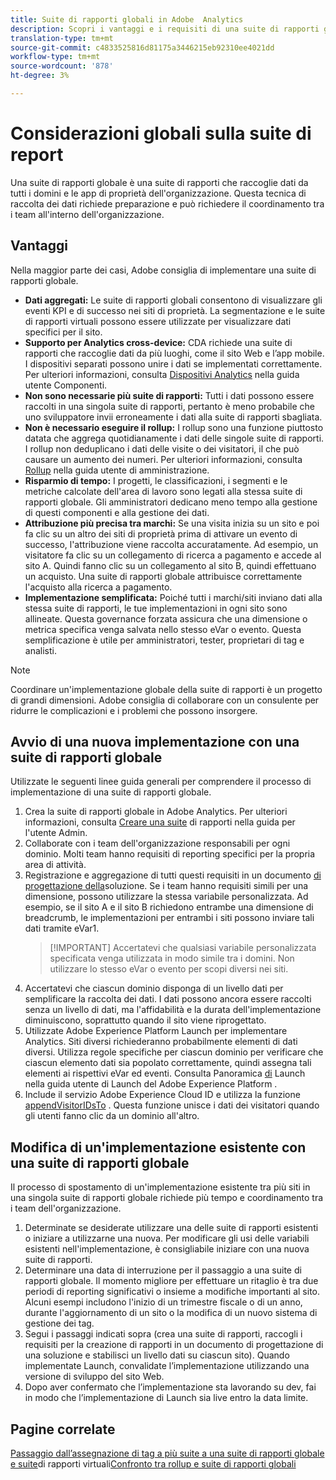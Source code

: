 ```yaml
---
title: Suite di rapporti globali in Adobe  Analytics
description: Scopri i vantaggi e i requisiti di una suite di rapporti globale.
translation-type: tm+mt
source-git-commit: c4833525816d81175a3446215eb92310ee4021dd
workflow-type: tm+mt
source-wordcount: '878'
ht-degree: 3%

---
```



# Considerazioni globali sulla suite di report

Una suite di rapporti globale è una suite di rapporti che raccoglie dati da tutti i domini e le app di proprietà dell&#39;organizzazione. Questa tecnica di raccolta dei dati richiede preparazione e può richiedere il coordinamento tra i team all&#39;interno dell&#39;organizzazione.

## Vantaggi

Nella maggior parte dei casi, Adobe consiglia di implementare una suite di rapporti globale.

* **Dati aggregati:** Le suite di rapporti globali consentono di visualizzare gli eventi KPI e di successo nei siti di proprietà. La segmentazione e le suite di rapporti virtuali possono essere utilizzate per visualizzare dati specifici per il sito.
* **Supporto per  Analytics cross-device:** CDA richiede una suite di rapporti che raccoglie dati da più luoghi, come il sito Web e l’app mobile. I dispositivi separati possono unire i dati se implementati correttamente. Per ulteriori informazioni, consulta [Dispositivi  Analytics](../../components/cda/cda-home.md) nella guida utente Componenti.
* **Non sono necessarie più suite di rapporti:** Tutti i dati possono essere raccolti in una singola suite di rapporti, pertanto è meno probabile che uno sviluppatore invii erroneamente i dati alla suite di rapporti sbagliata.
* **Non è necessario eseguire il rollup:** I rollup sono una funzione piuttosto datata che aggrega quotidianamente i dati delle singole suite di rapporti. I rollup non deduplicano i dati delle visite o dei visitatori, il che può causare un aumento dei numeri. Per ulteriori informazioni, consulta [Rollup](../../admin/c-manage-report-suites/rollup-report-suite.md) nella guida utente di amministrazione.
* **Risparmio di tempo:** I progetti, le classificazioni, i segmenti e le metriche calcolate dell&#39;area di lavoro sono legati alla stessa suite di rapporti globale. Gli amministratori dedicano meno tempo alla gestione di questi componenti e alla gestione dei dati.
* **Attribuzione più precisa tra marchi:** Se una visita inizia su un sito e poi fa clic su un altro dei siti di proprietà prima di attivare un evento di successo, l&#39;attribuzione viene raccolta accuratamente. Ad esempio, un visitatore fa clic su un collegamento di ricerca a pagamento e accede al sito A. Quindi fanno clic su un collegamento al sito B, quindi effettuano un acquisto. Una suite di rapporti globale attribuisce correttamente l&#39;acquisto alla ricerca a pagamento.
* **Implementazione semplificata:** Poiché tutti i marchi/siti inviano dati alla stessa suite di rapporti, le tue implementazioni in ogni sito sono allineate. Questa governance forzata assicura che una dimensione o metrica specifica venga salvata nello stesso eVar o evento. Questa semplificazione è utile per amministratori, tester, proprietari di tag e analisti.

>[!NOTE]
>
>Coordinare un&#39;implementazione globale della suite di rapporti è un progetto di grandi dimensioni. Adobe consiglia di collaborare con un consulente per ridurre le complicazioni e i problemi che possono insorgere.

## Avvio di una nuova implementazione con una suite di rapporti globale

Utilizzate le seguenti linee guida generali per comprendere il processo di implementazione di una suite di rapporti globale.

1. Crea la suite di rapporti globale in Adobe  Analytics. Per ulteriori informazioni, consulta [Creare una suite](../../admin/admin-console/create-report-suite.md) di rapporti nella guida per l&#39;utente Admin.
2. Collaborate con i team dell&#39;organizzazione responsabili per ogni dominio. Molti team hanno requisiti di reporting specifici per la propria area di attività.
3. Registrazione e aggregazione di tutti questi requisiti in un documento [di progettazione della](solution-design.md)soluzione. Se i team hanno requisiti simili per una dimensione, possono utilizzare la stessa variabile personalizzata. Ad esempio, se il sito A e il sito B richiedono entrambe una dimensione di breadcrumb, le implementazioni per entrambi i siti possono inviare tali dati tramite eVar1.
   > [!IMPORTANT] Accertatevi che qualsiasi variabile personalizzata specificata venga utilizzata in modo simile tra i domini. Non utilizzare lo stesso eVar o evento per scopi diversi nei siti.
4. Accertatevi che ciascun dominio disponga di un livello dati per semplificare la raccolta dei dati. I dati possono ancora essere raccolti senza un livello di dati, ma l&#39;affidabilità e la durata dell&#39;implementazione diminuiscono, soprattutto quando il sito viene riprogettato.
5. Utilizzate  Adobe Experience Platform Launch per implementare  Analytics. Siti diversi richiederanno probabilmente elementi di dati diversi. Utilizza regole specifiche per ciascun dominio per verificare che ciascun elemento dati sia popolato correttamente, quindi assegna tali elementi ai rispettivi eVar ed eventi. Consulta Panoramica [di](https://docs.adobe.com/content/help/it-IT/launch/using/overview.html) Launch nella guida utente di Launch del Adobe Experience Platform .
6. Include il servizio [](https://docs.adobe.com/content/help/it-IT/id-service/using/home.html) Adobe Experience Cloud ID e utilizza la funzione [appendVisitorIDsTo](https://docs.adobe.com/content/help/it-IT/id-service/using/id-service-api/methods/appendvisitorid.html) . Questa funzione unisce i dati dei visitatori quando gli utenti fanno clic da un dominio all&#39;altro.

## Modifica di un&#39;implementazione esistente con una suite di rapporti globale

Il processo di spostamento di un&#39;implementazione esistente tra più siti in una singola suite di rapporti globale richiede più tempo e coordinamento tra i team dell&#39;organizzazione.

1. Determinate se desiderate utilizzare una delle suite di rapporti esistenti o iniziare a utilizzarne una nuova. Per modificare gli usi delle variabili esistenti nell&#39;implementazione, è consigliabile iniziare con una nuova suite di rapporti.
2. Determinare una data di interruzione per il passaggio a una suite di rapporti globale. Il momento migliore per effettuare un ritaglio è tra due periodi di reporting significativi o insieme a modifiche importanti al sito. Alcuni esempi includono l&#39;inizio di un trimestre fiscale o di un anno, durante l&#39;aggiornamento di un sito o la modifica di un nuovo sistema di gestione dei tag.
3. Segui i passaggi indicati sopra (crea una suite di rapporti, raccogli i requisiti per la creazione di rapporti in un documento di progettazione di una soluzione e stabilisci un livello dati su ciascun sito). Quando implementate Launch, convalidate l’implementazione utilizzando una versione di sviluppo del sito Web.
4. Dopo aver confermato che l’implementazione sta lavorando su dev, fai in modo che l’implementazione di Launch sia live entro la data limite.

## Pagine correlate

[Passaggio dall’assegnazione di tag a più suite a una suite di rapporti globale e suite](../../components/vrs/vrs-considerations.md)di rapporti virtuali[Confronto tra rollup e suite di rapporti globali](../../admin/c-manage-report-suites/rollup-report-suite.md)
